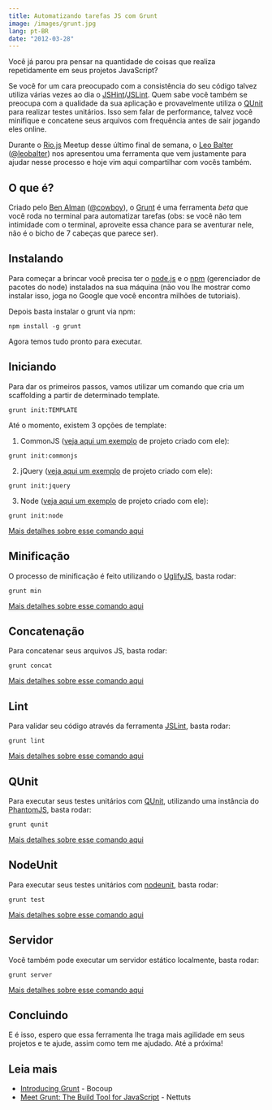 ```yaml
---
title: Automatizando tarefas JS com Grunt
image: /images/grunt.jpg
lang: pt-BR
date: "2012-03-28"
---
```


Você já parou pra pensar na quantidade de coisas que realiza repetidamente em seus projetos JavaScript?

Se você for um cara preocupado com a consistência do seu código talvez utiliza várias vezes ao dia o [JSHint](http://www.jshint.com/)/[JSLint](http://www.jslint.com/). Quem sabe você também se preocupa com a qualidade da sua aplicação e provavelmente utiliza o [QUnit](http://docs.jquery.com/QUnit) para realizar testes unitários. Isso sem falar de performance, talvez você minifique e concatene seus arquivos com frequência antes de sair jogando eles online.

Durante o [Rio.js](http://riojs.org) Meetup desse último final de semana, o [Leo Balter](http://leobalter.net/) ([@leobalter](http://twitter.com/leobalter)) nos apresentou uma ferramenta que vem justamente para ajudar nesse processo e hoje vim aqui compartilhar com vocês também.

<!-- more -->

## O que é?

Criado pelo [Ben Alman](https://github.com/cowboy/) ([@cowboy](http://twitter.com/cowboy)), o [Grunt](https://github.com/cowboy/grunt) é uma ferramenta _beta_ que você roda no terminal para automatizar tarefas (obs: se você não tem intimidade com o terminal, aproveite essa chance para se aventurar nele, não é o bicho de 7 cabeças que parece ser).

## Instalando

Para começar a brincar você precisa ter o [node.js](http://nodejs.org/) e o [npm](http://npmjs.org/) (gerenciador de pacotes do node) instalados na sua máquina (não vou lhe mostrar como instalar isso, joga no Google que você encontra milhões de tutoriais).

Depois basta instalar o grunt via npm:

```
npm install -g grunt
```

Agora temos tudo pronto para executar.

## Iniciando

Para dar os primeiros passos, vamos utilizar um comando que cria um scaffolding a partir de determinado template.

```
grunt init:TEMPLATE
```

Até o momento, existem 3 opções de template:

1. CommonJS ([veja aqui um exemplo](https://github.com/cowboy/grunt-commonjs-example/tree/HEAD~1) de projeto criado com ele):

```
grunt init:commonjs
```

2. jQuery ([veja aqui um exemplo](https://github.com/cowboy/grunt-jquery-example/tree/HEAD~1) de projeto criado com ele):

```
grunt init:jquery
```

3. Node ([veja aqui um exemplo](https://github.com/cowboy/grunt-node-example/tree/HEAD~1) de projeto criado com ele):

```
grunt init:node
```

[Mais detalhes sobre esse comando aqui](https://github.com/cowboy/grunt/blob/master/docs/task_init.md)

## Minificação

O processo de minificação é feito utilizando o [UglifyJS](https://github.com/mishoo/UglifyJS/), basta rodar:

```
grunt min
```

[Mais detalhes sobre esse comando aqui](https://github.com/cowboy/grunt/blob/master/docs/task_min.md)

## Concatenação

Para concatenar seus arquivos JS, basta rodar:

```
grunt concat
```

[Mais detalhes sobre esse comando aqui](https://github.com/cowboy/grunt/blob/master/docs/task_concat.md)

## Lint

Para validar seu código através da ferramenta [JSLint](http://www.jshint.com/), basta rodar:

```
grunt lint
```

[Mais detalhes sobre esse comando aqui](https://github.com/cowboy/grunt/blob/master/docs/task_lint.md)

## QUnit

Para executar seus testes unitários com [QUnit](http://docs.jquery.com/QUnit), utilizando uma instância do [PhantomJS](http://www.phantomjs.org/), basta rodar:

```
grunt qunit
```

[Mais detalhes sobre esse comando aqui](https://github.com/cowboy/grunt/blob/master/docs/task_qunit.md)

## NodeUnit

Para executar seus testes unitários com [nodeunit](https://github.com/caolan/nodeunit), basta rodar:

```
grunt test
```

[Mais detalhes sobre esse comando aqui](https://github.com/cowboy/grunt/blob/master/docs/task_test.md)

## Servidor

Você também pode executar um servidor estático localmente, basta rodar:

```
grunt server
```

[Mais detalhes sobre esse comando aqui](https://github.com/cowboy/grunt/blob/master/docs/task_server.md)

## Concluindo

E é isso, espero que essa ferramenta lhe traga mais agilidade em seus projetos e te ajude, assim como tem me ajudado. Até a próxima!

## Leia mais

- [Introducing Grunt](http://weblog.bocoup.com/introducing-grunt/) - Bocoup
- [Meet Grunt: The Build Tool for JavaScript](http://net.tutsplus.com/tutorials/javascript-ajax/meeting-grunt-the-build-tool-for-javascript/) - Nettuts
